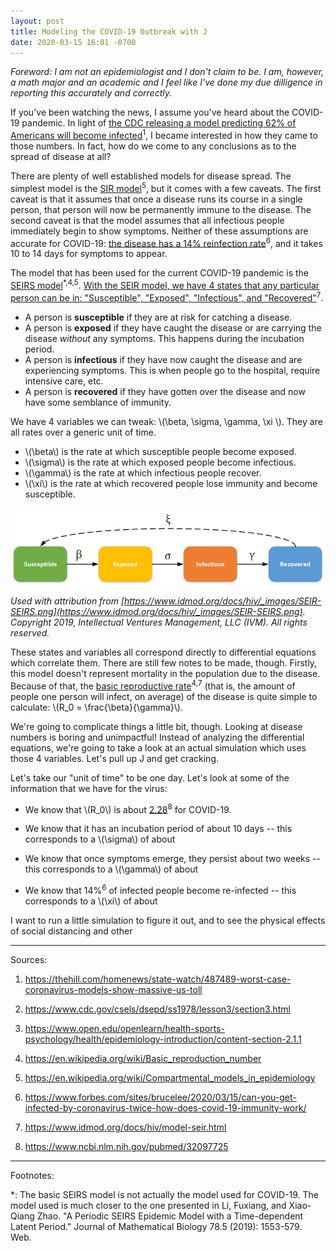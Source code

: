 ```yaml
---
layout: post
title: Modeling the COVID-19 Outbreak with J
date: 2020-03-15 16:01 -0700
---
```


<script src='https://cdnjs.cloudflare.com/ajax/libs/mathjax/2.7.5/latest.js?config=TeX-MML-AM_CHTML' async></script>

_Foreword: I am not an epidemiologist and I don't claim to be. I am, however, a math major and an academic and I feel like I've done my due dilligence in reporting this accurately and correctly._

If you've been watching the news, I assume you've heard about the COVID-19 pandemic. In light of [the CDC releasing a model predicting 62% of Americans will become infected](https://thehill.com/homenews/state-watch/487489-worst-case-coronavirus-models-show-massive-us-toll)<sup>1</sup>, I became interested in how they came to those numbers. In fact, how do we come to any conclusions as to the spread of disease at all?

There are plenty of well established models for disease spread. The simplest model is the [SIR model](https://en.wikipedia.org/wiki/Compartmental_models_in_epidemiology#The_SIR_model)<sup>5</sup>, but it comes with a few caveats. The first caveat is that it assumes that once a disease runs its course in a single person, that person will now be permanently immune to the disease. The second caveat is that the model assumes that all infectious people immediately begin to show symptoms. Neither of these assumptions are accurate for COVID-19: [the disease has a 14% reinfection rate](https://www.forbes.com/sites/brucelee/2020/03/15/can-you-get-infected-by-coronavirus-twice-how-does-covid-19-immunity-work/)<sup>6</sup>, and it takes 10 to 14 days for symptoms to appear. 

The model that has been used for the current COVID-19 pandemic is the [SEIRS model](https://en.wikipedia.org/wiki/Compartmental_models_in_epidemiology#The_SEIR_model)<sup>*,4,5</sup>. [With the SEIR model, we have 4 states that any particular person can be in: "Susceptible", "Exposed", "Infectious", and "Recovered"](https://www.idmod.org/docs/hiv/model-seir.html)<sup>7</sup>.

* A person is **susceptible** if they are at risk for catching a disease.
* A person is **exposed** if they have caught the disease or are carrying the disease *without* any symptoms. This happens during the incubation period.
* A person is **infectious** if they have now caught the disease and are experiencing symptoms. This is when people go to the hospital, require intensive care, etc.
* A person is **recovered** if they have gotten over the disease and now have some semblance of immunity.

We have 4 variables we can tweak: \\(\beta, \sigma, \gamma, \xi \\). They are all rates over a generic unit of time.

* \\(\beta\\) is the rate at which susceptible people become exposed.
* \\(\sigma\\) is the rate at which exposed people become infectious.
* \\(\gamma\\) is the rate at which infectious people recover.
* \\(\xi\\) is the rate at which recovered people lose immunity and become susceptible.

![States and variables in the SEIRS model.](/assets/imgs/covid-19/SEIR-SEIRS.png "States and variables in the SEIRS model.")

_Used with attribution from [https://www.idmod.org/docs/hiv/_images/SEIR-SEIRS.png](https://www.idmod.org/docs/hiv/_images/SEIR-SEIRS.png). Copyright 2019, Intellectual Ventures Management, LLC (IVM). All rights reserved._ 

These states and variables all correspond directly to differential equations which correlate them. There are still few notes to be made, though. Firstly, this model doesn't represent mortality in the population due to the disease. Because of that, the [basic reproductive rate](https://en.wikipedia.org/wiki/Basic_reproduction_number)<sup>4,7</sup> (that is, the amount of people one person will infect, on average) of the disease is quite simple to calculate: \\(R_0 =  \frac{\beta}{\gamma}\\).

We're going to complicate things a little bit, though. Looking at disease numbers is boring and unimpactful! Instead of analyzing the differential equations, we're going to take a look at an actual simulation which uses those 4 variables. Let's pull up J and get cracking.

Let's take our "unit of time" to be one day. Let's look at some of the information that we have for the virus:

* We know that \\(R_0\\) is about [2.28](https://www.ncbi.nlm.nih.gov/pubmed/32097725)<sup>8</sup> for COVID-19.

* We know that it has an incubation period of about 10 days -- this corresponds to a \\(\sigma\\) of about 

* We know that once symptoms emerge, they persist about two weeks -- this corresponds to a \\(\gamma\\) of about 

* We know that 14%<sup>6</sup> of infected people become re-infected -- this corresponds to a \\(\xi\\) of about 




I want to run a little simulation to figure it out, and to see the physical effects of social distancing and other 

---

Sources:
1. https://thehill.com/homenews/state-watch/487489-worst-case-coronavirus-models-show-massive-us-toll

2. https://www.cdc.gov/csels/dsepd/ss1978/lesson3/section3.html

3. https://www.open.edu/openlearn/health-sports-psychology/health/epidemiology-introduction/content-section-2.1.1

4. https://en.wikipedia.org/wiki/Basic_reproduction_number

5. https://en.wikipedia.org/wiki/Compartmental_models_in_epidemiology

6. https://www.forbes.com/sites/brucelee/2020/03/15/can-you-get-infected-by-coronavirus-twice-how-does-covid-19-immunity-work/

7. https://www.idmod.org/docs/hiv/model-seir.html

8. https://www.ncbi.nlm.nih.gov/pubmed/32097725

---

Footnotes:

*: The basic SEIRS model is not actually the model used for COVID-19. The model used is much closer to the one presented in Li, Fuxiang, and Xiao-Qiang Zhao. "A Periodic SEIRS Epidemic Model with a Time-dependent Latent Period." Journal of Mathematical Biology 78.5 (2019): 1553-579. Web.